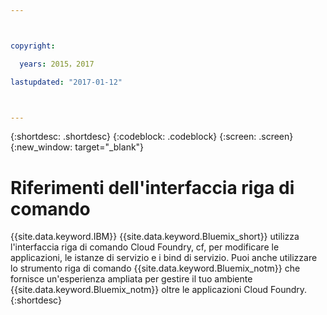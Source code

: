 ```yaml
---



copyright:

  years: 2015，2017

lastupdated: "2017-01-12"



---
```


{:shortdesc: .shortdesc}
{:codeblock: .codeblock}
{:screen: .screen}
{:new_window: target="_blank"}

# Riferimenti dell'interfaccia riga di comando

{{site.data.keyword.IBM}} {{site.data.keyword.Bluemix_short}} utilizza
l'interfaccia riga di comando Cloud Foundry, cf, per
modificare le applicazioni, le istanze di servizio e i bind di servizio. Puoi anche utilizzare lo strumento riga di comando {{site.data.keyword.Bluemix_notm}} che fornisce un'esperienza ampliata per gestire il tuo ambiente {{site.data.keyword.Bluemix_notm}} oltre le applicazioni Cloud Foundry.
{:shortdesc}
